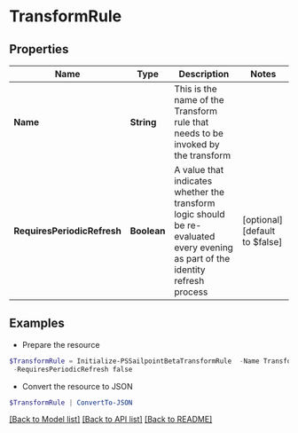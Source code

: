 # TransformRule
## Properties

Name | Type | Description | Notes
------------ | ------------- | ------------- | -------------
**Name** | **String** | This is the name of the Transform rule that needs to be invoked by the transform | 
**RequiresPeriodicRefresh** | **Boolean** | A value that indicates whether the transform logic should be re-evaluated every evening as part of the identity refresh process | [optional] [default to $false]

## Examples

- Prepare the resource
```powershell
$TransformRule = Initialize-PSSailpointBetaTransformRule  -Name Transform Calculation Rule `
 -RequiresPeriodicRefresh false
```

- Convert the resource to JSON
```powershell
$TransformRule | ConvertTo-JSON
```

[[Back to Model list]](../README.md#documentation-for-models) [[Back to API list]](../README.md#documentation-for-api-endpoints) [[Back to README]](../README.md)

